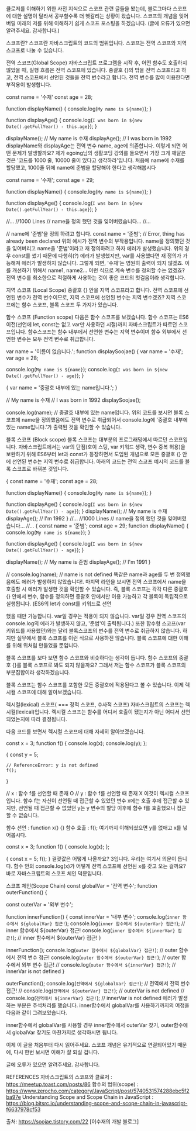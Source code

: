  클로저를 이해하기 위한 사전 지식으로 스코프 관련 글들을 봤는데, 블로그마다 스코프에 대한 설명이 달라서 공부할수록 더 헷갈리는 상황이 왔습니다.
스코프의 개념을 잊어버릴 미래의 저를 위해 이해하기 쉽게 스코프 포스팅을 하겠습니다. (글에 오류가 있으면 알려주세요. 감사합니다.)

스코프란?
스코프란 자바스크립트의 코드의 범위입니다. 스코프는 전역 스코프와 지역 스코프로 나눌 수 있습니다.

전역 스코프(Global Scope)
자바스크립트 프로그램을 시작 후, 어떤 함수도 호출하지 않았을 때, 실행 흐름은 전역 스코프에 있습니다.
중괄호 {}의 밖을 전역 스코프라고 하고, 전역 스코프에서 선언된 것들을 전역 변수라고 합니다. 전역 변수를 많이 이용한다면 부작용이 발생합니다.

const name = '수재' 
const age = 28;

function displayName() {
  console.log(`My name is ${name}`);
}


function displayAge() {
   console.log(`I was born in ${new Date().getFullYear() - this.age}`);
}


displayName(); // My name is 수재
displayAge(); // I was born in 1992
displayName와 displayAge는 전역 변수 name, age에 의존합니다. 이렇게 되면 어떤 문제가 발생할까요?
제가 egoing님의 생활코딩 강의를 들으면서 가장 크게 깨달은 것은 '코드를 1000 줄, 10000 줄이 있다고 생각하라'입니다. 
처음에 name에 수재를 할당했고, 1000줄 뒤에 name에 준범을 할당해야 한다고 생각해봅시다

const name = '수재';
const age = 29;

function displayName() {
  console.log(`My name is ${name}`);
}

function displayAge() {
   console.log(`I was born in ${new Date().getFullYear() - this.age}`);
}

//...
//1000 Lines // name을 정의 했던 것을 잊어버렸습니다...
//...

// name에 '준범'을 정의 하려고 합니다.
const name = '준범'; // Error, thing has already been declared
위의 예시가 전역 변수의 부작용입니다. name을 정의했던 것을 잊어버리고 name을 '준범'이라고 재 정의하려고 하자 에러가 발생했습니다. 
위의 경우 const를 썼기 때문에 다행히(?) 에러가 발생했지만, var를 사용했다면 재 정의가 가능해져 에러가 발생하지 않습니다. 그렇게 되면, '수재'는 영원히 출력이 되지 않겠죠.
이를 개선하기 위해서 name1, name2... 이런 식으로 계속 변수를 정의할 수는 없겠죠?
 전역 변수를 최소한으로 적절하게 사용하는 것이 좋은 코드의 첫걸음이라 생각합니다.

지역 스코프 (Local Scope)
중괄호 {} 안을 지역 스코프라고 합니다. 전역 스코프에 선언된 변수가 전역 변수이므로, 지역 스코프에 선언된 변수는 지역 변수겠죠?
지역 스코프에는 함수 스코프, 블록 스코프 두 가지가 있습니다.

함수 스코프 (Function scope)
다음은 함수 스코프를 보겠습니다. 함수 스코프는 ES6이전(선언에 let, const는 없고 var만 사용하던 시절)까지 자바스크립트가 따르던 스코프입니다. 
함수스코프는 함수 내부에서 선언한 변수는 지역 변수이며 함수 외부에서 선언한 변수는 모두 전역 변수로 취급합니다.

var name = '이름이 없습니다.';
function displaySoojae() {
  var name = '수재';
  var age = 28;
  
  console.log(`My name is ${name}`);
  console.log(`I was born in ${new Date().getFullYear() - age}`);
}

{
  var name = '중괄호 내부에 있는 name입니다.';
}

// My name is 수재
// I was born in 1992
displaySoojae();  

console.log(name); //  중괄호 내부에 있는 name입니다.
위의 코드를 보시면 블록 스코프에 name을 정의했음에도 전역 변수로 취급되어서 console.log에 '중괄호 내부에 있는 name입니다.'가 출력된 것을 확인할 수 있습니다.

블록 스코프 (Block scope)
블록 스코프는 대부분의 프로그래밍에서 따르던 스코프입니다.
자바스크립트에서는 var의 단점(호이 스팅, var 키워드 생략, 변수 중복 허용)을 보완하기 위해 ES6부터 let과 const가 등장하면서 도입된 개념으로 모든 중괄호 {} 안에 선언된 변수는 지역 변수로 취급합니다. 아래의 코드는 전역 스코프 예시의 코드를 블록 스코프로 바꿔본 것입니다.

{
  const name = '수재';
  const age = 28;

  function displayName() {
    console.log(`My name is ${name}`);
  }

  function displayAge() {
     console.log(`I was born in ${new Date().getFullYear() - age}`);
  }
  displayName();	// My name is 수재
  displayAge();		// I'm 1992
}
//...
//1000 Lines // name을 정의 했던 것을 잊어버렸습니다...
//...
{
  const name = '준범';
  const age = 29;
  function displayName() {
    console.log(`My name is ${name}`);
  }

  function displayAge() {
     console.log(`I was born in ${new Date().getFullYear() - age}`);
  }
  
  displayName();	// My name is 준범
  displayAge();		// I'm 1991
 }
  
// console.log(name);  // name is not defined
 똑같은 name과 age를 두 번 정의했음에도 에러가 발생하지 않았습니다!. 마지막 라인을 보시면 전역 스코프에서 name을 호출할 시 에러가 발생한 것을 확인할 수 있습니다.
 즉, 블록 스코프는 각각 다른 중괄호 {} 안에서 변수, 함수를 정의하면 중괄호 안에서만 이용 가능하고 각 블록이 독립적으로 실행됩니다. (ES6의 let과 const를 키워드로 선언

했을 때만 가능합니다. var일 경우는 적용이 되지 않습니다. var일 경우 전역 스코프의 console.log의 에러가 발생하지 않고, '준범'이 출력됩니다.)
또한 함수형 스코프(var 키워드를 사용했던)와는 달리 블록스코프의 변수를 전역 변수로 취급하지 않습니다.
하지만 실무에서 블록 스코프를 이런 식으로 사용하진 않습니다. 블록 스코프에 대한 이해를 위해 위처럼 만들었을 뿐입니다.

 블록 스코프를 보다 보면 함수 스코프와 비슷하다는 생각이 듭니다. 함수 스코프의 중괄호 {}를 블록 스코프로 봐도 되지 않을까요? 그래서 저는 함수 스코프가 블록 스코프의 부분집합이라 생각하겠습니다. 


블록 스코프는 함수 스코프를 포함한 모든 중괄호에 적용된다고 볼 수 있습니다.
이제 렉시컬 스코프에 대해 알아보겠습니다.

렉시컬(lexical) 스코프( === 정적 스코프, 수사적 스코프)
자바스크립트의 스코프는 렉시컬(lexical)입니다.
렉시컬 스코프는 함수를 어디서 호출이 됐는지가 아닌 어디서 선언되었는지에 따라 결정됩니다.  


다음 코드를 보면서 렉시컬 스코프에 대해 자세히 알아보겠습니다.

const x = 3;
function f() {
    console.log(x);
    console.log(y);
};

{
    const y = 5;
    
    // ReferenceError: y is not defined
    f();
}

// x : 함수 f를 선언할 때 존재 O
// y : 함수 f를 선언할 때 존재 X
이것이 렉시컬 스코프입니다. 함수 f는 자신이 선언될 때 접근할 수 있었던 변수 x에는 호출 후에 접근할 수 있지만, 선언될 때 접근할 수 없었던 y는 y 변수의 할당 이후에 함수 f를 호출했으니 접근할 수 없습니다.

함수 선언 : function x() {}
함수 호출 : f();
여기까지 이해되셨으면 y를 없애고 x를 넣어봅시다.

const x = 3;
function f() {
    console.log(x);
};

{
    const x = 5;
    f();
}
결괏값은 어떻게 나올까요? 3입니다. 
우리는 여기서 의문이 듭니다. 함수 안의 console.log(x)가 어떻게 전역 스코프에 선언된 x를 갖고 오는 걸까요? 바로 자바스크립트의 스코프 체인 덕분입니다.

스코프 체인(Scope Chain)
const globalVar = '전역 변수';
function outerFunction() {

  const outerVar = '외부 변수';

  function innerFunction() {
    const innerVar = '내부 변수';
    console.log(`inner 함수에서 ${globalVar} 접근!`);
    console.log(`inner 함수에서 ${outerVar} 접근!`); // inner 함수에서 ${outerVar} 접근!
    console.log(`inner 함수에서 ${innerVar} 접근!`); // inner 함수에서 ${outerVar} 접근!
  }

  innerFunction();
  console.log(`outer 함수에서 ${globalVar} 접근!`); // outer 함수에서 전역 변수 접근!
  console.log(`outer 함수에서 ${outerVar} 접근!`); // outer 함수에서 외부 변수 접근!
  // console.log(`outer 함수에서 ${innerVar} 접근!`); // innerVar is not defined
}

outerFunction();
console.log(`전역에서 ${globalVar} 접근!`); // 전역에서 전역 변수 접근!
// console.log(`전역에서 ${outerVar} 접근!`); // outerVar is not defined
// console.log(`전역에서 ${innerVar} 접근!`); // innerVar is not defined
에러가 발생하는 부분은 주석처리를 했습니다.
inner함수에서 globalVar를 사용하기까지의 여정을 다음과 같이 그려보았습니다.


inner함수에서 globalVar를 사용할 경우
inner함수에서 outerVar 찾기, outer함수에서 globalVar 찾기도 마찬가지로 생각하시면 됩니다.

이제 이 글을 처음부터 다시 읽어주세요. 스코프 개념은 유기적으로 연결되어있기 때문에, 다시 한번 보시면 이해가 잘 되실 겁니다.

글에 오류가 있으면 알려주세요. 감사합니다.

REFERENCES
자바스크립트의 스코프와 클로저 : https://meetup.toast.com/posts/86
함수의 범위(scope) : https://www.zerocho.com/category/JavaScript/post/5740531574288ebc5f2ba97e
Understanding Scope and Scope Chain in JavaScript : https://blog.bitsrc.io/understanding-scope-and-scope-chain-in-javascript-f6637978cf53



출처: https://soojae.tistory.com/22 [이수재의 개발 블로그]
